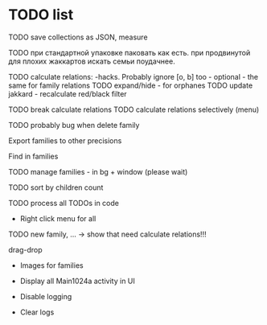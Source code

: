 # TODO list

TODO save collections as JSON, measure

TODO при стандартной упаковке паковать как есть. при продвинутой для плохих жаккартов искать семьи поудачнее.

TODO calculate relations: -hacks. Probably ignore [o, b] too - optional - the same for family relations
TODO expand/hide - for orphanes
TODO update jakkard - recalculate red/black filter

TODO break calculate relations
TODO calculate relations selectively (menu)

TODO probably bug when delete family

Export families to other precisions

Find in families

TODO manage families - in bg + window (please wait)

TODO sort by children count

TODO process all TODOs in code

* Right click menu for all

TODO new family, ... -> show that need calculate relations!!!

  drag-drop
  
  * Images for families

* Display all Main1024a activity in UI
* Disable logging
* Clear logs